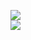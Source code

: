 [![](https://img.shields.io/badge/Made%20With-Github%20Spray-lightgrey.svg?style=for-the-badge&logo=github)](https://github.com/Annihil/github-spray#13432)  
[![](https://i.imgur.com/2DrTn0Z.gif)](https://github.com/Annihil/github-spray)
